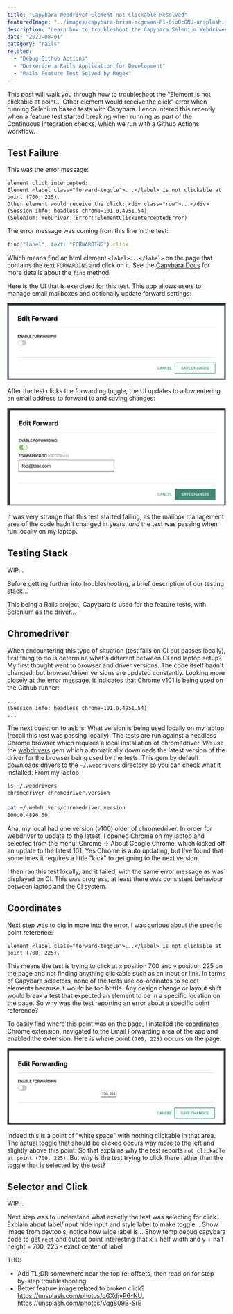 ```yaml
---
title: "Capybara Webdriver Element not Clickable Resolved"
featuredImage: "../images/capybara-brian-mcgowan-P1-6ioOcGNU-unsplash.jpg"
description: "Learn how to troubleshoot the Capybara Selenium Webdriver error: element not clickable at point."
date: "2022-08-01"
category: "rails"
related:
  - "Debug Github Actions"
  - "Dockerize a Rails Application for Development"
  - "Rails Feature Test Solved by Regex"
---
```


This post will walk you through how to troubleshoot the "Element is not clickable at point... Other element would receive the click" error when running Selenium based tests with Capybara. I encountered this recently when a feature test started breaking when running as part of the Continuous Integration checks, which we run with a Github Actions workflow.

## Test Failure

This was the error message:

```
element click intercepted:
Element <label class="forward-toggle">...</label> is not clickable at point (700, 225).
Other element would receive the click: <div class="row">...</div>
(Session info: headless chrome=101.0.4951.54)
(Selenium::WebDriver::Error::ElementClickInterceptedError)
```

The error message was coming from this line in the test:

```ruby
find("label", text: "FORWARDING").click
```

Which means find an html element `<label>...</label>` on the page that contains the text `FORWARDING` and click on it. See the [Capybara Docs](https://rubydoc.info/github/teamcapybara/capybara/master/Capybara/Node/Finders#find-instance_method) for more details about the `find` method.

Here is the UI that is exercised for this test. This app allows users to manage email mailboxes and optionally update forward settings:

![capybara edit forward 1](../images/capybara-edit-forward-1.png "capybara edit forward 1")

After the test clicks the forwarding toggle, the UI updates to allow entering an email address to forward to and saving changes:

![capybara edit forward 2](../images/capybara-edit-forward-2.png "capybara edit forward 2")

It was very strange that this test started failing, as the mailbox management area of the code hadn't changed in years, *and* the test was passing when run locally on my laptop.

## Testing Stack

WIP...

Before getting further into troubleshooting, a brief description of our testing stack...

This being a Rails project, Capybara is used for the feature tests, with Selenium as the driver...

## Chromedriver

When encountering this type of situation (test fails on CI but passes locally), first thing to do is determine what's different between CI and laptop setup? My first thought went to browser and driver versions. The code itself hadn't changed, but browser/driver versions are updated constantly. Looking more closely at the error message, it indicates that Chrome v101 is being used on the Github runner:

```
...
(Session info: headless chrome=101.0.4951.54)
...
```

The next question to ask is: What version is being used locally on my laptop (recall this test was passing locally). The tests are run against a headless Chrome browser which requires a local installation of chromedriver. We use the [webdrivers](https://github.com/titusfortner/webdrivers/) gem which automatically downloads the latest version of the driver for the browser being used by the tests. This gem by default downloads drivers to the `~/.webdrivers` directory so you can check what it installed. From my laptop:

```bash
ls ~/.webdrivers
chromedriver chromedriver.version

cat ~/.webdrivers/chromedriver.version
100.0.4896.60
```

Aha, my local had one version (v100) older of chromedriver. In order for webdriver to update to the latest, I opened Chrome on my laptop and selected from the menu: Chrome -> About Google Chrome, which kicked off an update to the latest 101. Yes Chrome is auto updating, but I've found that sometimes it requires a little "kick" to get going to the next version.

I then ran this test locally, and it failed, with the same error message as was displayed on CI. This was progress, at least there was consistent behaviour between laptop and the CI system.

## Coordinates

Next step was to dig in more into the error, I was curious about the specific point reference:

```
Element <label class="forward-toggle">...</label> is not clickable at point (700, 225).
```

This means the test is trying to click at `x` position 700 and `y` position 225 on the page and not finding anything clickable such as an input or link. In terms of Capybara selectors, none of the tests use co-ordinates to select elements because it would be too brittle. Any design change or layout shift would break a test that expected an element to be in a specific location on the page. So why was the test reporting an error about a specific point reference?

To easily find where this point was on the page, I installed the [coordinates](https://chrome.google.com/webstore/detail/coordinates/bpflbjmbfccblbhlcmlgkajdpoiepmkd) Chrome extension, navigated to the Email Forwarding area of the app and enabled the extension. Here is where point `(700, 225)` occurs on the page:

![capybara edit forward click point](../images/capybara-edit-forward-click-point.png "capybara edit forward click point")

Indeed this is a point of "white space" with nothing clickable in that area. The actual toggle that should be clicked occurs way more to the left and slightly above this point. So that explains why the test reports `not clickable at point (700, 225)`. But *why* is the test trying to click there rather than the toggle that is selected by the test?

## Selector and Click

WIP...

Next step was to understand what exactly the test was selecting for click...
Explain about label/input hide input and style label to make toggle...
Show image from devtools, notice how wide label is...
Show temp debug capybara code to get `rect` and output point
Interesting that x + half width and y + half height = 700, 225 - exact center of label

TBD:
* Add TL;DR somewhere near the top re: offsets, then read on for step-by-step troubleshooting
* Better feature image related to broken click? https://unsplash.com/photos/cGXdjyP6-NU, https://unsplash.com/photos/Vqg809B-SrE